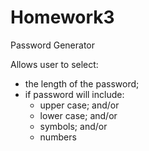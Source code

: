 # Homework3
Password Generator

Allows user to select:
- the length of the password;
- if password will include:
   - upper case; and/or
   - lower case; and/or
   - symbols; and/or
   - numbers
